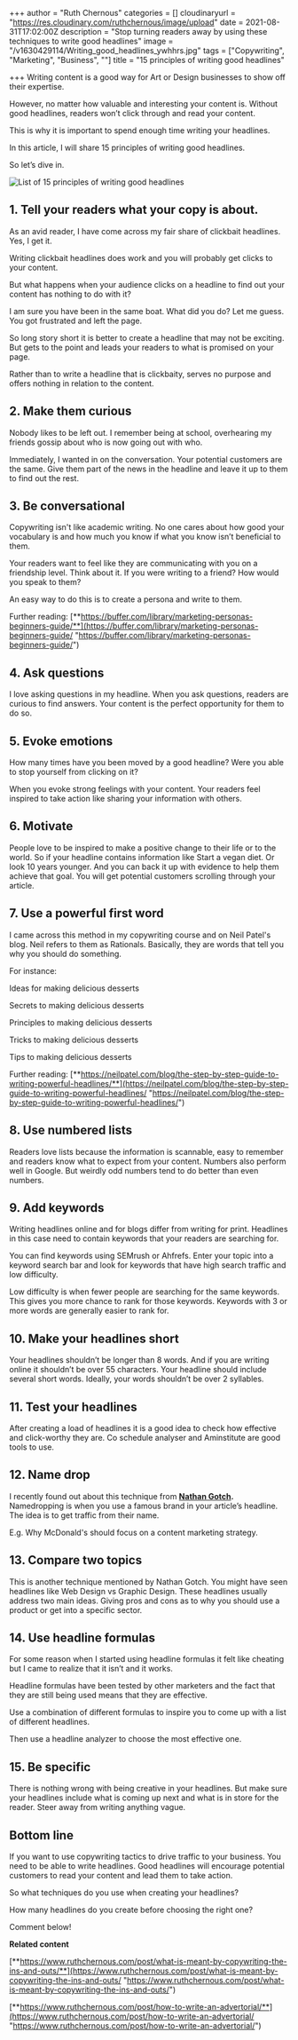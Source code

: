 +++
author = "Ruth Chernous"
categories = []
cloudinaryurl = "https://res.cloudinary.com/ruthchernous/image/upload"
date = 2021-08-31T17:02:00Z
description = "Stop turning readers away by using these techniques to write good headlines"
image = "/v1630429114/Writing_good_headlines_ywhhrs.jpg"
tags = ["Copywriting", "Marketing", "Business", ""]
title = "15 principles of writing good headlines"

+++
Writing content is a good way for Art or Design businesses to show off their expertise.

However, no matter how valuable and interesting your content is. Without good headlines, readers won’t click through and read your content.

This is why it is important to spend enough time writing your headlines.

In this article, I will share 15 principles of writing good headlines.

So let’s dive in.

![List of 15 principles of writing good headlines](https://res.cloudinary.com/ruthchernous/image/upload/v1632162632/15_principles_of_writing_good_headlines_kigwu0.jpg "15 principles of writing good headlines")

## **1. Tell your readers what your copy is about.**

As an avid reader, I have come across my fair share of clickbait headlines. Yes, I get it.

Writing clickbait headlines does work and you will probably get clicks to your content.

But what happens when your audience clicks on a headline to find out your content has nothing to do with it?

I am sure you have been in the same boat. What did you do? Let me guess. You got frustrated and left the page.

So long story short it is better to create a headline that may not be exciting. But gets to the point and leads your readers to what is promised on your page.

Rather than to write a headline that is clickbaity, serves no purpose and offers nothing in relation to the content.

## **2. Make them curious**

Nobody likes to be left out. I remember being at school, overhearing my friends gossip about who is now going out with who.

Immediately, I wanted in on the conversation. Your potential customers are the same. Give them part of the news in the headline and leave it up to them to find out the rest.

## **3. Be conversational**

Copywriting isn't like academic writing. No one cares about how good your vocabulary is and how much you know if what you know isn’t beneficial to them.

Your readers want to feel like they are communicating with you on a friendship level. Think about it. If you were writing to a friend? How would you speak to them?

An easy way to do this is to create a persona and write to them.

Further reading: [**https://buffer.com/library/marketing-personas-beginners-guide/**](https://buffer.com/library/marketing-personas-beginners-guide/ "https://buffer.com/library/marketing-personas-beginners-guide/")

## **4. Ask questions**

I love asking questions in my headline. When you ask questions, readers are curious to find answers. Your content is the perfect opportunity for them to do so.

## **5. Evoke emotions**

How many times have you been moved by a good headline? Were you able to stop yourself from clicking on it?

When you evoke strong feelings with your content. Your readers feel inspired to take action like sharing your information with others.

## **6. Motivate**

People love to be inspired to make a positive change to their life or to the world. So if your headline contains information like Start a vegan diet. Or look 10 years younger. And you can back it up with evidence to help them achieve that goal. You will get potential customers scrolling through your article.

## **7. Use a powerful first word**

I came across this method in my copywriting course and on Neil Patel's blog. Neil refers to them as Rationals. Basically, they are words that tell you why you should do something.

For instance:

Ideas for making delicious desserts

Secrets to making delicious desserts

Principles to making delicious desserts

Tricks to making delicious desserts

Tips to making delicious desserts

Further reading: [**https://neilpatel.com/blog/the-step-by-step-guide-to-writing-powerful-headlines/**](https://neilpatel.com/blog/the-step-by-step-guide-to-writing-powerful-headlines/ "https://neilpatel.com/blog/the-step-by-step-guide-to-writing-powerful-headlines/")

## **8. Use numbered lists**

Readers love lists because the information is scannable, easy to remember and readers know what to expect from your content. Numbers also perform well in Google. But weirdly odd numbers tend to do better than even numbers.

## **9. Add keywords**

Writing headlines online and for blogs differ from writing for print. Headlines in this case need to contain keywords that your readers are searching for.

You can find keywords using SEMrush or Ahfrefs. Enter your topic into a keyword search bar and look for keywords that have high search traffic and low difficulty.

Low difficulty is when fewer people are searching for the same keywords. This gives you more chance to rank for those keywords. Keywords with 3 or more words are generally easier to rank for.

## **10. Make your headlines short**

Your headlines shouldn’t be longer than 8 words. And if you are writing online it shouldn’t be over 55 characters. Your headline should include several short words. Ideally, your words shouldn’t be over 2 syllables.

## **11. Test your headlines**

After creating a load of headlines it is a good idea to check how effective and click-worthy they are. Co schedule analyser and Aminstitute are good tools to use.

## **12. Name drop**

I recently found out about this technique from [**Nathan Gotch**](https://www.youtube.com/watch?v=t5qqW6NH7mc&ab_channel=NathanGotch "Name dropping")**.** Namedropping is when you use a famous brand in your article’s headline. The idea is to get traffic from their name.

E.g. Why McDonald's should focus on a content marketing strategy.

## **13. Compare two topics**

This is another technique mentioned by Nathan Gotch. You might have seen headlines like Web Design vs Graphic Design. These headlines usually address two main ideas. Giving pros and cons as to why you should use a product or get into a specific sector.

## **14.  Use headline formulas**

For some reason when I started using headline formulas it felt like cheating but I came to realize that it isn’t and it works.

Headline formulas have been tested by other marketers and the fact that they are still being used means that they are effective.

Use a combination of different formulas to inspire you to come up with a list of different headlines.

Then use a headline analyzer to choose the most effective one.

## **15. Be specific**

There is nothing wrong with being creative in your headlines. But make sure your headlines include what is coming up next and what is in store for the reader. Steer away from writing anything vague.

## **Bottom line**

If you want to use copywriting tactics to drive traffic to your business. You need to be able to write headlines. Good headlines will encourage potential customers to read your content and lead them to take action.

So what techniques do you use when creating your headlines?

How many headlines do you create before choosing the right one?

Comment below!

**Related content**

[**https://www.ruthchernous.com/post/what-is-meant-by-copywriting-the-ins-and-outs/**](https://www.ruthchernous.com/post/what-is-meant-by-copywriting-the-ins-and-outs/ "https://www.ruthchernous.com/post/what-is-meant-by-copywriting-the-ins-and-outs/")

[**https://www.ruthchernous.com/post/how-to-write-an-advertorial/**](https://www.ruthchernous.com/post/how-to-write-an-advertorial/ "https://www.ruthchernous.com/post/how-to-write-an-advertorial/")